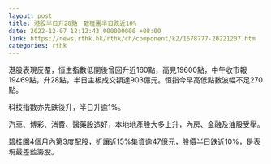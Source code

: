 ```yaml
---
layout: post
title: 港股半日升28點　碧桂園半日跌近10%
date: 2022-12-07 12:12:43.000000000 +08:00
link: https://news.rthk.hk/rthk/ch/component/k2/1678777-20221207.htm
categories: rthk
---
```


港股表現反覆，恒生指數低開後曾回升近160點，高見19600點，中午收市報19469點，升28點，半日主板成交額達903億元。恒指今早高低點數波幅不足270點。

科技指數亦先跌後升，半日升逾1%。

汽車、博彩、消費、醫藥股造好，本地地產股大多上升，內房、金融及油股受壓。

碧桂園4個月內第3度配股，折讓近15%集資逾47億元，股價半日跌近10%，是表現最差藍籌股。

